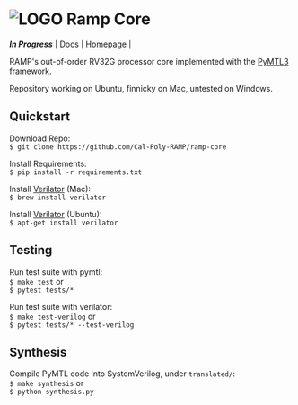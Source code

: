 
# ![LOGO](https://avatars.githubusercontent.com/u/110626682?s=75&u=07248cbe600c2763efdb240b7730736435d71ad7&v=4) Ramp Core
***In Progress*** | [Docs](https://ramp-core.readthedocs.io/en/latest/) | [Homepage](https://cal-poly-ramp.github.io/ramp-core/) |  </br>

RAMP's out-of-order RV32G processor core implemented with the [PyMTL3](https://pymtl.github.io) framework.

Repository working on Ubuntu, finnicky on Mac, untested on Windows.

## Quickstart
Download Repo:</br>
`$ git clone https://github.com/Cal-Poly-RAMP/ramp-core`

Install Requirements:</br>
`$ pip install -r requirements.txt`

Install [Verilator](https://www.veripool.org/verilator/) (Mac):</br>
`$ brew install verilator`

Install [Verilator](https://www.veripool.org/verilator/) (Ubuntu):</br>
`$ apt-get install verilator`

## Testing
Run test suite with pymtl:</br> 
`$ make test` or</br> 
`$ pytest tests/*`

Run test suite with verilator:</br>
`$ make test-verilog` or </br> 
`$ pytest tests/* --test-verilog`

## Synthesis
Compile PyMTL code into SystemVerilog, under `translated/`:</br>
`$ make synthesis` or</br> 
`$ python synthesis.py`
